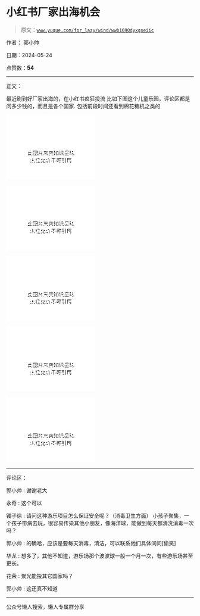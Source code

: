 # 小红书厂家出海机会

> 原文：[`www.yuque.com/for_lazy/wind/wwb1690dyxgseiic`](https://www.yuque.com/for_lazy/wind/wwb1690dyxgseiic)

作者： 郭小帅

日期：2024-05-24

点赞数：**54**

* * *

正文：

最近刷到好厂家出海的，在小红书疯狂投流 比如下图这个儿童乐园，评论区都是问多少钱的，而且是各个国家. 包括前段时间还看到棉花糖机之类的

![](img/4d0509e174b8d1c560cefe9b724555fc.png)

![](img/6e7489c1e368af3df1b648625b44fcbb.png)

![](img/81edc916ea237ce8886a392ff23963ed.png)

![](img/d0342993e2005b1deb4896a95103b973.png)

![](img/bfcbf9668e0478cfe5f5a180b79e7e25.png)

* * *

评论区：

郭小帅 : 谢谢老大

永奇 : 这个可以

镯子徐 : 请问这种游乐项目怎么保证安全呢？（消毒卫生方面） 小孩子聚集，一个孩子带病去玩，很容易传染其他小朋友，像海洋球，能做到每天都清洗消毒一次吗？

郭小帅 : 的确哈，应该是要每天消毒，清洁，可以联系他们具体问问[偷笑]

华龙 : 想多了，其他不知道，游乐场那个波波球一般一个月一次，有些游乐场甚至更长。

花荣 : 聚光能投其它国家吗？

郭小帅 : 这还真不知道

* * *

公众号懒人搜索，懒人专属群分享